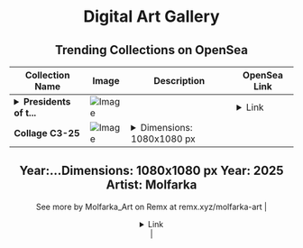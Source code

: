 <div align="center">

# Digital Art Gallery

## Trending Collections on OpenSea

| Collection Name                       | Image                                                                                     | Description                       | OpenSea Link                                                                                          |
|---------------------------------------|-------------------------------------------------------------------------------------------|-----------------------------------|--------------------------------------------------------------------------------------------------------|
| **<details><summary>Presidents of t...</summary>Presidents of the United States of America</details>** | ![Image](https://i.seadn.io/s/raw/files/e730caeaa924e927b1ce9453631d6a2d.jpg?w=500&auto=format?w=200&auto=format) |  | <details><summary>Link</summary>[Presidents of the United States of America](https://opensea.io/collection/presidents-of-the-united-states-of-america-2)</details> |
| **Collage C3-25** | ![Image](https://i.seadn.io/s/raw/files/c53cca014db64f780a9ef3a79fb1a377.jpg?w=500&auto=format?w=200&auto=format) | <details><summary>Dimensions: 1080x1080 px
Year:...</summary>Dimensions: 1080x1080 px
Year: 2025
Artist: Molfarka
--
See more by Molfarka_Art on Remx at remx.xyz/molfarka-art</details> | <details><summary>Link</summary>[Collage C3-25](https://opensea.io/collection/collage-c3-25)</details> |

</div>